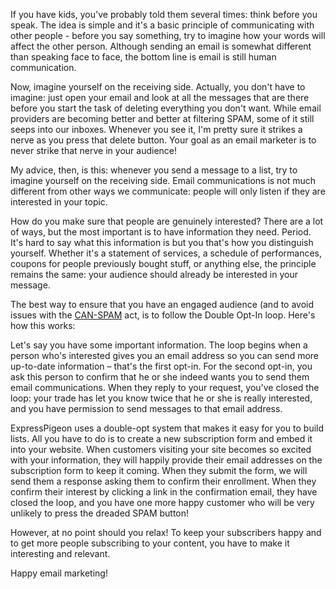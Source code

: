 

If you have kids, you've probably told them several times: think before
you speak. The idea is simple and it's a basic principle of
communicating with other people - before you say something, try to
imagine how your words will affect the other person. Although sending an
email is somewhat different than speaking face to face, the bottom line
is email is still human communication.

Now, imagine yourself on the receiving side. Actually, you don't have to
imagine: just open your email and look at all the messages that are
there before you start the task of deleting everything you don't want.
While email providers are becoming better and better at filtering SPAM,
some of it still seeps into our inboxes. Whenever you see it, I'm pretty
sure it strikes a nerve as you press that delete button. Your goal as an
email marketer is to never strike that nerve in your audience!

My advice, then, is this: whenever you send a message to a list, try to
imagine yourself on the receiving side. Email communications is not much
different from other ways we communicate: people will only listen if
they are interested in your topic.

How do you make sure that people are genuinely interested? There are a
lot of ways, but the most important is to have information they need.
Period. It's hard to say what this information is but you that's how you
distinguish yourself. Whether it's a statement of services, a schedule
of performances, coupons for people previously bought stuff, or anything
else, the principle remains the same: your audience should already be
interested in your message.

The best way to ensure that you have an engaged audience (and to avoid
issues with the [CAN-SPAM](http://business.ftc.gov/documents/bus61-can-spam-act-compliance-guide-business)
act, is to follow the Double Opt-In loop.
Here's how this works:

Let's say you have some important information. The loop begins when a
person who's interested gives you an email address so you can send more
up-to-date information – that's the first opt-in. For the second opt-in,
you ask this person to confirm that he or she indeed wants you to send
them email communications. When they reply to your request, you've
closed the loop: your trade has let you know twice that he or she is
really interested, and you have permission to send messages to that
email address.

ExpressPigeon uses a double-opt system that makes it easy for you to
build lists. All you have to do is to create a new subscription form
and embed it into your website. When customers visiting your site becomes
so excited with your information, they will happily provide their email
addresses on the subscription form to keep it coming. When they submit
the form, we will send them a response asking them to confirm their
enrollment. When they confirm their interest by clicking a link in the
confirmation email, they have closed the loop, and you have one more
happy customer who will be very unlikely to press the dreaded SPAM
button!

However, at no point should you relax! To keep your subscribers happy
and to get more people subscribing to your content, you have to make it
interesting and relevant.

Happy email marketing!